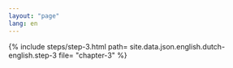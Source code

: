 ```yaml
---
layout: "page"
lang: en
---
```

{% include steps/step-3.html path= site.data.json.english.dutch-english.step-3
                      file= "chapter-3"
%}
